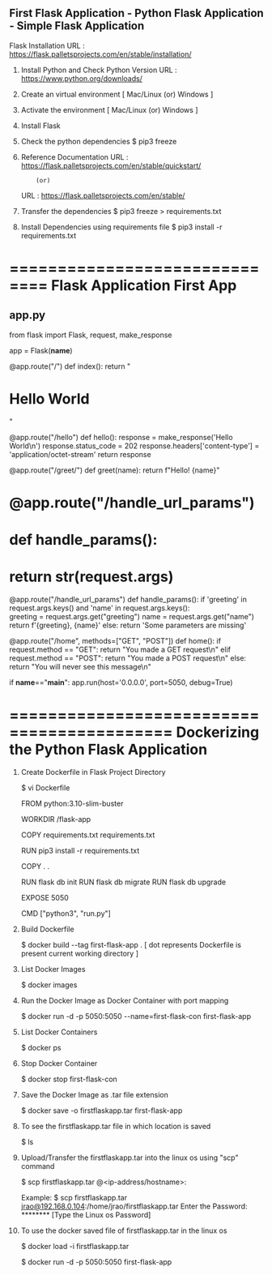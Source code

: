 ## First Flask Application - Python Flask Application - Simple Flask Application

   Flask Installation URL : https://flask.palletsprojects.com/en/stable/installation/

   1. Install Python and Check Python Version
      URL : https://www.python.org/downloads/ 

   2. Create an virtual environment [ Mac/Linux (or) Windows ]
  
   3. Activate the environment [ Mac/Linux (or) Windows ]

   4. Install Flask

   5. Check the python dependencies 
      $ pip3 freeze

   6. Reference Documentation
      URL : https://flask.palletsprojects.com/en/stable/quickstart/

              (or)

      URL : https://flask.palletsprojects.com/en/stable/  

   7. Transfer the dependencies
      $ pip3 freeze > requirements.txt 
      
   8. Install Dependencies using requirements file
      $ pip3 install -r requirements.txt

==============================
Flask Application First App
==============================

app.py
------
from flask import Flask, request, make_response

app = Flask(__name__)

@app.route("/")
def index():
  return "<h1>Hello World</h1>"

@app.route("/hello")
def hello():
  response = make_response('Hello World\n')
  response.status_code = 202
  response.headers['content-type'] = 'application/octet-stream'
  return response

@app.route("/greet/<name>")
def greet(name):
  return f"Hello! {name}"

# @app.route("/handle_url_params")
# def handle_params():
#   return str(request.args)

@app.route("/handle_url_params")
def handle_params():
  if 'greeting' in request.args.keys() and 'name' in request.args.keys():  
    greeting = request.args.get("greeting")
    name = request.args.get("name")
    return f'{greeting}, {name}'
  else:
    return 'Some parameters are missing'

@app.route("/home", methods=["GET", "POST"])
def home():
  if request.method == "GET":
    return "You made a GET request\n"
  elif request.method == "POST":
    return "You made a POST request\n"
  else:
    return "You will never see this message\n"

if __name__=="__main__":
  app.run(host='0.0.0.0', port=5050, debug=True)




===========================================
 Dockerizing the Python Flask Application
============================================
 
 1. Create Dockerfile in Flask Project Directory 

    $ vi Dockerfile
    
      FROM python:3.10-slim-buster

      WORKDIR /flask-app

      COPY requirements.txt requirements.txt

      RUN pip3 install -r requirements.txt

      COPY . .

      RUN flask db init
      RUN flask db migrate
      RUN flask db upgrade

      EXPOSE 5050

      CMD ["python3", "run.py"]
 
 2. Build Dockerfile 

    $ docker build --tag first-flask-app . [ dot represents Dockerfile is present current working directory ]

 3. List Docker Images

    $ docker images
    
 4. Run the Docker Image as Docker Container with port mapping
    
    $ docker run -d -p 5050:5050 --name=first-flask-con first-flask-app

 5. List Docker Containers
    
    $ docker ps

 6. Stop Docker Container

    $ docker stop first-flask-con
    
 7. Save the Docker Image as .tar file extension

    $ docker save -o firstflaskapp.tar first-flask-app

 8. To see the firstflaskapp.tar file in which location is saved
    
    $ ls

 9. Upload/Transfer the firstflaskapp.tar into the linux os using "scp" command

    $ scp firstflaskapp.tar <username>@<ip-address/hostname>:<path-linux-os>
    
    Example:
    $ scp firstflaskapp.tar jrao@192.168.0.104:/home/jrao/firstflaskapp.tar
    Enter the Password: ******** [Type the Linux os Password]

 10. To use the docker saved file of firstflaskapp.tar in the linux os 

     $ docker load -i firstflaskapp.tar

     $ docker run -d -p 5050:5050 first-flask-app